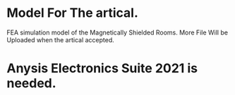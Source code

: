 # Model For The artical.
FEA simulation model of the Magnetically Shielded Rooms.
More File Will be Uploaded when the artical accepted.
# Anysis Electronics Suite 2021 is needed.
